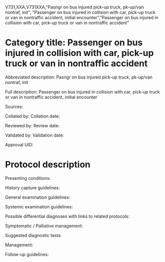 V731,XXA,V731XXA,"Pasngr on bus injured pick-up truck, pk-up/van nontraf, init", "Passenger on bus injured in collision with car, pick-up truck or van in nontraffic accident, initial encounter","Passenger on bus injured in collision with car, pick-up truck or van in nontraffic accident"
# Category title: Passenger on bus injured in collision with car, pick-up truck or van in nontraffic accident

Abbreviated description: Pasngr on bus injured pick-up truck, pk-up/van nontraf, init

Full description: Passenger on bus injured in collision with car, pick-up truck or van in nontraffic accident, initial encounter

Sources:

Collated by:
Collation date:

Reviewed by:
Review date:

Validated by:
Validation date:

Approval UID:

# Protocol description

Presenting conditions:

History capture guidelines:

General examination guidelines:

Systemic examination guidelines:

Possible differential diagnoses with links to related protocols:

Symptomatic / Palliative management:

Suggested diagnostic tests:

Management:

Follow-up guidelines:
